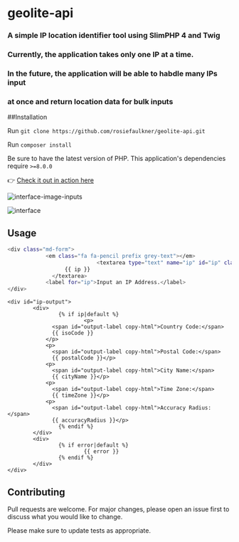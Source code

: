 # geolite-api
### A simple IP location identifier tool using SlimPHP 4 and Twig
### Currently, the application takes only one IP at a time. 
### In the future, the application will be able to habdle many IPs input 
### at once and return location data for bulk inputs

##Installation

Run `git clone https://github.com/rosiefaulkner/geolite-api.git`

Run `composer install`

Be sure to have the latest version of PHP. This application's dependencies require `>=8.0.0`

:point_right: [Check it out in action here](https://geolite-2.herokuapp.com/)

![interface-image-inputs](https://i.ibb.co/G3tkwN4/input-ip.png)

![interface](https://i.ibb.co/tz84HYf/Screen-Shot-2022-03-07-at-12-29-19-AM.png)

## Usage

```bash
<div class="md-form">
			<em class="fa fa-pencil prefix grey-text"></em>
							<textarea type="text" name="ip" id="ip" class="md-textarea icon">
                  {{ ip }}
              </textarea>
			<label for="ip">Input an IP Address.</label>
</div>

```

```
<div id="ip-output">
		<div>
				{% if ip|default %}
						<p>
              <span id="output-label copy-html">Country Code:</span>
              {{ isoCode }}
            </p>
            <p>
              <span id="output-label copy-html">Postal Code:</span>
              {{ postalCode }}</p>
            <p>
              <span id="output-label copy-html">City Name:</span>
              {{ cityName }}</p>
            <p>
              <span id="output-label copy-html">Time Zone:</span>
              {{ timeZone }}</p>
            <p>
              <span id="output-label copy-html">Accuracy Radius:</span>
              {{ accuracyRadius }}</p>
				{% endif %}
		</div>
		<div>
				{% if error|default %}
						{{ error }}
				{% endif %}
		</div>
</div>
```

## Contributing
Pull requests are welcome. For major changes, please open an issue first to discuss what you would like to change.

Please make sure to update tests as appropriate.

